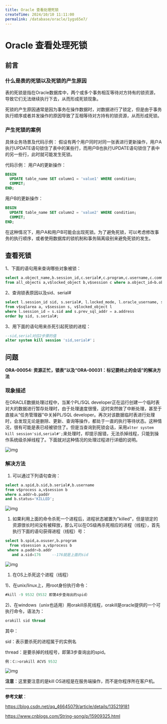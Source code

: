```yaml
---
title: Oracle 查看处理死锁
createTime: 2024/10/10 11:11:00
permalink: /database/oracle/1ygs65e7/
---
```

# Oracle 查看处理死锁

## 前言

### 什么是表的死锁以及死锁的产生原因

表的死锁是指在Oracle数据库中，两个或多个事务相互等待对方持有的锁资源，导致它们无法继续执行下去，从而形成死锁现象。

死锁的产生原因通常是因为事务在操作数据时，对数据进行了锁定，但是由于事务执行顺序或者并发操作的原因导致了互相等待对方持有的锁资源，从而形成死锁。

### 产生死锁的案例

具体业务场景及代码示例： 假设有两个用户同时对同一张表进行更新操作，用户A执行UPDATE语句锁住了表中的某些行，而用户B也执行UPDATE语句锁住了表中的另一些行，此时就可能发生死锁。

代码示例： 用户A的更新操作：

```sql
BEGIN
  UPDATE table_name SET column1 = 'value1' WHERE condition;
  COMMIT;
END;
```

用户B的更新操作：

```sql
BEGIN
  UPDATE table_name SET column2 = 'value2' WHERE condition;
  COMMIT;
END;
```

在这种情况下，用户A和用户B可能会出现死锁。为了避免死锁，可以考虑修改事务的执行顺序，或者使用数据库的锁机制和事务隔离级别来避免死锁的发生。

## 查看死锁

1、下面的语句用来查询哪些对象被锁：

```sql
select a.object_name,b.session_id,c.serial#,c.program,c.username,c.command,c.machine,c.lockwait 
from all_objects a,v$locked_object b,v$session c where a.object_id=b.object_id and c.sid=b.session_id;
```

2、查询锁表原因以及sid、serial#

```sql
select l.session_id sid, s.serial#, l.locked_mode, l.oracle_username, s.user#, l.os_user_name, s.machine, s.terminal, a.sql_text, a.action
from v$sqlarea a, v$session s, v$locked_object l 
where l.session_id = s.sid and s.prev_sql_addr = a.address 
order by sid, s.serial#;
```

3、用下面的语句用来杀死引起死锁的进程：

```sql
--sid,serial对应2步骤的值
alter system kill session 'sid,serial#'； 
```



## 问题

**ORA-00054: 资源正忙，锁表”以及“ORA-00031：标记要终止的会话”的解决方法**

### 现象描述

在ORACLE数据处理过程中，当某个PL/SQL developer正在运行创建一个临时表对大的数据进行暂存处理时，由于处理速度很慢，这时突然做了中断处理，甚至于直接从“任务管理器”中关掉PL/SQL developer。再次对该数据临时表进行处理时，会发现无论是删除、更新、查询等操作，都处于一直的执行等待状态。这种情况，很有可能是表已经被锁住了。但是当查询到死锁会话，采用`alter system kill session'sid,serial#';`来处理时，却提示报错，无法杀掉线程，只能到操作系统级杀掉线程了。下面就对这种情况的处理过程进行详细的说明。

![img](https://y.creammint.cn/articles/images/1875512-20220218155418508-1041493563.png)

### 解决方法

1. 可以通过下列语句查询：

```sql
select a.spid,b.sid,b.serial#,b.username 
from v$process a,v$session b 
where a.addr=b.paddr 
and b.status='KILLED';
```

![img](https://y.creammint.cn/articles/images/1875512-20220218161428300-662981761.png)



1. 如果利用上面的命令杀死一个进程后，进程状态被置为"killed"，但是锁定的资源很长时间没有被释放，那么可以在OS级再杀死相应的进程（线程），首先执行下面的语句获得进程（线程）号：

```sql
select b.spid,a.osuser,b.program 
  from v$session a,v$process b 
 where a.paddr=b.addr 
   and a.sid=176     --176就是上面的sid
```

![img](https://y.creammint.cn/articles/images/1875512-20220218161605390-1686124764.png)



1. 在OS上杀死这个进程（线程）

1)、在unix/linux上，用root身份执行命令：

```sql
#kill -9 9532（9532 即第4步查询出的spid） 
```

2)、在windows（unix也适用）用orakill杀死线程，orakill是oracle提供的一个可执行命令，语法为：

```sql
orakill sid thread 
```

其中：

sid：表示要杀死的进程属于的实例名

thread：是要杀掉的线程号，即第3步查询出的spid。

```sql
例：C:>orakill ACVS 9532
```

![img](https://y.creammint.cn/articles/images/1875512-20220218161852049-245548292.png)

**注意**：这里要注意的是kill OS进程是在服务端操作，而不是你程序所在客户机。



---

**参考文献**：

https://blog.csdn.net/qq_46645079/article/details/135219181

https://www.cnblogs.com/String-song/p/15909325.html